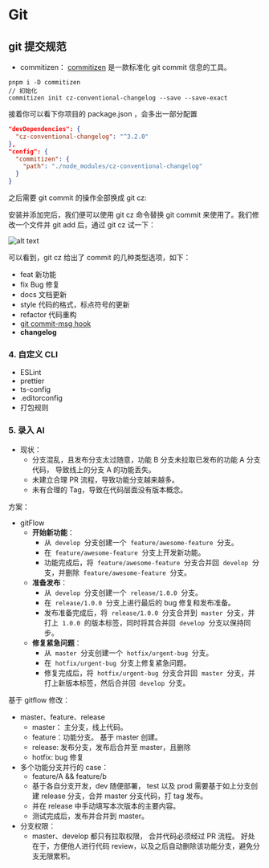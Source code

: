 # Git

## git 提交规范

- commitizen： [commitizen](https://github.com/commitizen/cz-cli) 是一款标准化 git commit 信息的工具。

```shell
pnpm i -D commitizen
// 初始化
commitizen init cz-conventional-changelog --save --save-exact
```

接着你可以看下你项目的 package.json ，会多出一部分配置

```json
"devDependencies": {
  "cz-conventional-changelog": "^3.2.0"
},
"config": {
  "commitizen": {
    "path": "./node_modules/cz-conventional-changelog"
  }
}
```

之后需要 git commit 的操作全部换成 git cz:

安装并添加完后，我们便可以使用 git cz 命令替换 git commit 来使用了。我们修改一个文件并 git add 后，通过 git cz 试一下：

![alt text](image.png)

可以看到，git cz 给出了 commit 的几种类型选项，如下：

- feat 新功能
- fix Bug 修复
- docs 文档更新
- style 代码的格式，标点符号的更新
- refactor 代码重构
- [git commit-msg hook](https://github.com/typicode/husky)
- **changelog**

### **4. 自定义 CLI**

- ESLint
- prettier
- ts-config
- .editorconfig
- 打包规则

### **5. 录入 AI**

- 现状：
  - 分支混乱，且发布分支太过随意，功能 B 分支未拉取已发布的功能 A 分支代码， 导致线上的分支 A 的功能丢失。
  - 未建立合理 PR 流程，导致功能分支越来越多。
  - 未有合理的 Tag，导致在代码层面没有版本概念。

方案：

- gitFlow
  - **开始新功能**：
    - 从  `develop`  分支创建一个  `feature/awesome-feature`  分支。
    - 在  `feature/awesome-feature`  分支上开发新功能。
    - 功能完成后，将  `feature/awesome-feature`  分支合并回  `develop`  分支，并删除  `feature/awesome-feature`  分支。
  - **准备发布**：
    - 从  `develop`  分支创建一个  `release/1.0.0`  分支。
    - 在  `release/1.0.0`  分支上进行最后的 bug 修复和发布准备。
    - 发布准备完成后，将  `release/1.0.0`  分支合并到  `master`  分支，并打上  `1.0.0`  的版本标签，同时将其合并回  `develop`  分支以保持同步。
  - **修复紧急问题**：
    - 从  `master`  分支创建一个  `hotfix/urgent-bug`  分支。
    - 在  `hotfix/urgent-bug`  分支上修复紧急问题。
    - 修复完成后，将  `hotfix/urgent-bug`  分支合并回  `master`  分支，并打上新版本标签，然后合并回  `develop`  分支。

基于 gitflow 修改：

- master、feature、release
  - master： 主分支，线上代码。
  - feature：功能分支。 基于 master 创建。
  - release: 发布分支，发布后合并至 master，且删除
  - hotfix: bug 修复
- 多个功能分支并行的 case：
  - feature/A && feature/b
  - 基于各自分支开发，dev 随便部署， test 以及 prod 需要基于如上分支创建 release 分支，合并 master 分支代码，打 tag 发布。
  - 并在 release 中手动填写本次版本的主要内容。
  - 测试完成后，发布并合并到 master。
- 分支权限：
  - master、develop 都只有拉取权限， 合并代码必须经过 PR 流程。 好处在于，方便他人进行代码 review，以及之后自动删除该功能分支，避免分支无限累积。
